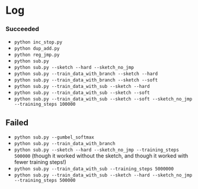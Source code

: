 # Log

### Succeeded

- `python inc_stop.py`
- `python dup_add.py`
- `python reg_jmp.py`
- `python sub.py`
- `python sub.py --sketch --hard --sketch_no_jmp`
- `python sub.py --train_data_with_branch --sketch --hard`
- `python sub.py --train_data_with_branch --sketch --soft`
- `python sub.py --train_data_with_sub --sketch --hard`
- `python sub.py --train_data_with_sub --sketch --soft`
- `python sub.py --train_data_with_sub --sketch --soft --sketch_no_jmp --training_steps 100000`

## Failed

- `python sub.py --gumbel_softmax`
- `python sub.py --train_data_with_branch`
- `python sub.py --sketch --hard --sketch_no_jmp --training_steps 500000`
  (though it worked without the sketch, and though it worked with fewer training steps!)
- `python sub.py --train_data_with_sub --training_steps 5000000`
- `python sub.py --train_data_with_sub --sketch --hard --sketch_no_jmp --training_steps 500000`
